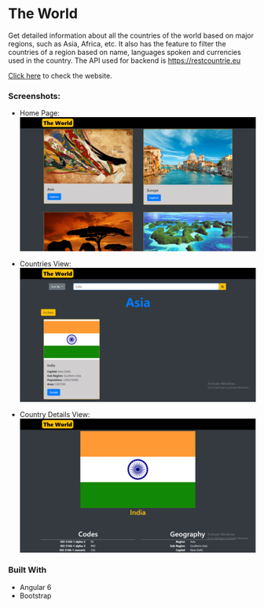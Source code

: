 # The World

Get detailed information about all the countries of the world based on major regions, such as Asia, Africa, etc. It also has the feature to filter the countries of a region based on name, languages spoken and currencies used in the country. The API used for backend is https://restcountrie.eu

[Click here](https://sharan3009.github.io/theworld/) to check the website.

### Screenshots:

- Home Page:
![Home Page](screenshots/home.png)

- Countries View:
![](screenshots/countries.png)

- Country Details View:
![](screenshots/country.png)

### Built With

- Angular 6
- Bootstrap
